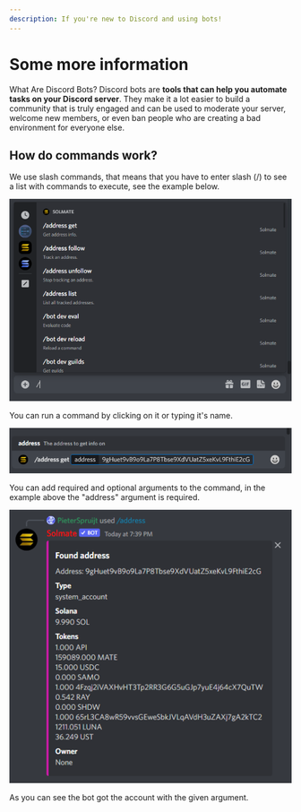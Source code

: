 ```yaml
---
description: If you're new to Discord and using bots!
---
```


# Some more information

What Are Discord Bots? Discord bots are **tools that can help you automate tasks on your Discord server**. They make it a lot easier to build a community that is truly engaged and can be used to moderate your server, welcome new members, or even ban people who are creating a bad environment for everyone else.



## How do commands work?

We use slash commands, that means that you have to enter slash (/) to see a list with commands to execute, see the example below.

![](<../.gitbook/assets/image (2) (1) (1).png>)

You can run a command by clicking on it or typing it's name.

![](<../.gitbook/assets/image (4) (1) (1).png>)

You can add required and optional arguments to the command, in the example above the "address" argument is required.

![](<../.gitbook/assets/image (5) (1) (1).png>)

As you can see the bot got the account with the given argument.
